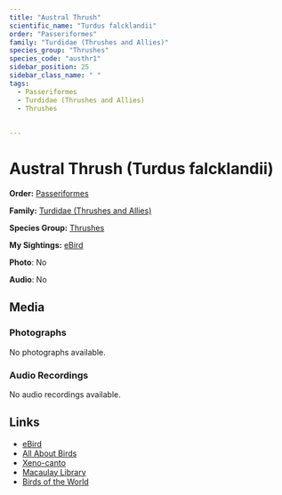 ```yaml
---
title: "Austral Thrush"
scientific_name: "Turdus falcklandii"
order: "Passeriformes"
family: "Turdidae (Thrushes and Allies)"
species_group: "Thrushes"
species_code: "austhr1"
sidebar_position: 25
sidebar_class_name: " "
tags: 
  - Passeriformes
  - Turdidae (Thrushes and Allies)
  - Thrushes
  
  
---
```


# Austral Thrush (Turdus falcklandii)

**Order:** [Passeriformes](/tags/passeriformes)

**Family:** [Turdidae (Thrushes and Allies)](/tags/turdidae-thrushes-and-allies)

**Species Group:** [Thrushes](/tags/thrushes)

**My Sightings:** [eBird](https://ebird.org/lifelist?r=world&time=life&spp=austhr1)

**Photo**: No 

**Audio**: No

## Media
### Photographs
No photographs available.

### Audio Recordings
No audio recordings available.

## Links
* [eBird](https://ebird.org/species/austhr1) 
* [All About Birds](https://www.allaboutbirds.org/guide/austhr1) 
* [Xeno-canto](https://www.xeno-canto.org/species/turdus-falcklandii) 
* [Macaulay Library](https://search.macaulaylibrary.org/catalog?taxonCode=austhr1&sort=rating_rank_desc)
* [Birds of the World](https://birdsoftheworld.org/bow/species/austhr1)
